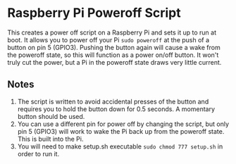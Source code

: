 # Raspberry Pi Poweroff Script #

This creates a power off script on a Raspberry Pi and sets it up to run at boot. It allows you to power off your Pi ```sudo poweroff``` at the push of a button on pin 5 (GPIO3). Pushing the button again will cause a wake from the poweroff state, so this will function as a power on/off button. It won't truly cut the power, but a Pi in the poweroff state draws very little current.

## Notes ##
1. The script is written to avoid accidental presses of the button and requires you to hold the button down for 0.5 seconds. A momentary button should be used.
2. You can use a different pin for power off by changing the script, but only pin 5 (GPIO3) will work to wake the Pi back up from the poweroff state. This is built into the Pi.
3. You will need to make setup.sh executable ```sudo chmod 777 setup.sh``` in order to run it.
